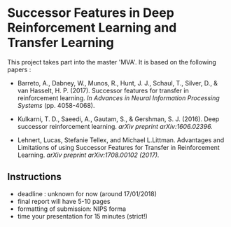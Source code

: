 # Successor Features in Deep Reinforcement Learning and Transfer Learning

This project takes part into the master 'MVA'. It is based on the following papers :

- Barreto, A., Dabney, W., Munos, R., Hunt, J. J., Schaul, T., Silver, D., & van Hasselt, H. P. (2017). Successor features for transfer in reinforcement learning. *In Advances in Neural Information Processing Systems* (pp. 4058-4068).

- Kulkarni, T. D., Saeedi, A., Gautam, S., & Gershman, S. J. (2016). Deep successor reinforcement learning. *arXiv preprint arXiv:1606.02396.*

- Lehnert, Lucas, Stefanie Tellex, and Michael L.Littman. Advantages and Limitations of using Successor Features for Transfer in Reinforcement Learning. *arXiv preprint arXiv:1708.00102 (2017).*

## Instructions

* deadline : unknown for now (around 17/01/2018)
* final report will have 5-10 pages
* formatting of submission:  NIPS forma
* time your presentation for 15 minutes  (strict!)
